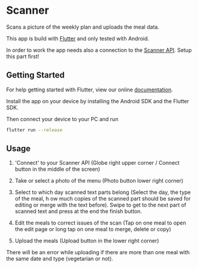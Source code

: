 # Scanner

Scans a picture of the weekly plan and uploads the meal data.

This app is build with [Flutter](https://flutter.dev) and only tested with Android.

In order to work the app needs also a connection to 
the [Scanner API](https://github.com/timetablebot/scanner_api). 
Setup this part first!

## Getting Started

For help getting started with Flutter, view our online
[documentation](https://flutter.io/).

Install the app on your device by installing the Android SDK and the Flutter SDK.

Then connect your device to your PC and run
```bash
flutter run --release
```

## Usage

1. 'Connect' to your Scanner API (Globe right upper corner / Connect button in the middle of the screen)

2. Take or select a photo of the menu (Photo button lower right corner)

3. Select to which day scanned text parts belong 
(Select the day, the type of the meal, h
ow much copies of the scanned part should be saved for editing or merge with the text before).
Swipe to get to the next part of scanned text and press at the end the finish button.

4. Edit the meals to correct issues of the scan 
(Tap on one meal to open the edit page or long tap on one meal to merge, delete or copy)

5. Upload the meals (Upload button in the lower right corner)

There will be an error while uploading if there are more than one meal 
with the same date and type (vegetarian or not).